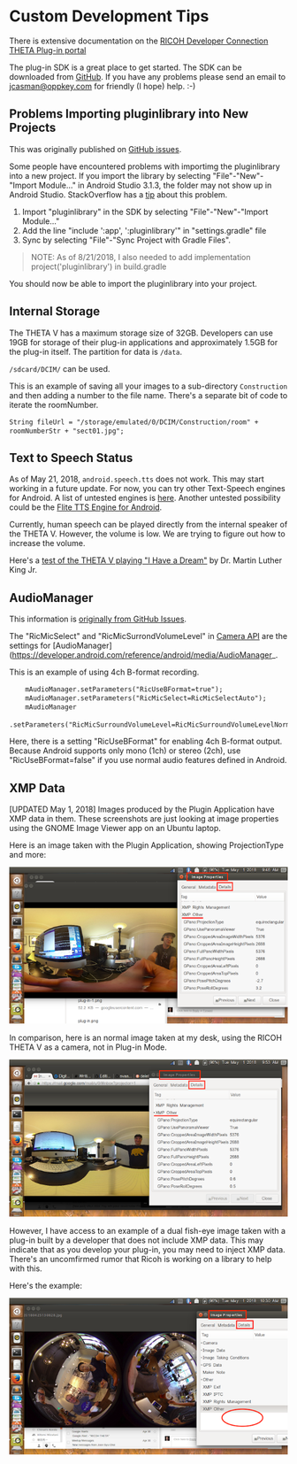 # Custom Development Tips
There is extensive documentation on the 
[RICOH Developer Connection THETA Plug-in portal](https://api.ricoh/docs/theta-plugin/sdk/)

The plug-in SDK is a great place to get started. The SDK can be downloaded from [GitHub](https://github.com/ricohapi/theta-plugin-sdk). If
you have any problems please send an email to jcasman@oppkey.com for
 friendly (I hope) help.  :-)

## Problems Importing pluginlibrary into New Projects

This was originally published on [GitHub issues](https://github.com/ricohapi/theta-plugin-sdk/issues/3).

Some people have encountered problems with importimg the pluginlibrary into a new project.
If you import the library by selecting "File"-"New"-"Import Module..." in Android Studio 3.1.3,
the folder may not show up in Android Studio. StackOverflow has a
[tip](https://stackoverflow.com/questions/49811283/android-studio-3-1-1-unable-to-add-module-import-gradle-project) about this problem.

1. Import "pluginlibrary" in the SDK by selecting "File"-"New"-"Import Module..."
2. Add the line "include ':app', ':pluginlibrary'" in "settings.gradle" file
3. Sync by selecting "File"-"Sync Project with Gradle Files".

> NOTE: As of 8/21/2018, I also needed to add implementation project('pluginlibrary') in build.gradle

You should now be able to import the pluginlibrary into your project.



## Internal Storage

The THETA V has a maximum storage size of 32GB. Developers can use 19GB  for storage of their plug-in applications and approximately 1.5GB for the plug-in itself. The partition for data is `/data`.

`/sdcard/DCIM/` can be used.

This is an example of saving all your images to a sub-directory `Construction` and then
adding a number to the file name. There's a separate bit of code to iterate the roomNumber.

    String fileUrl = "/storage/emulated/0/DCIM/Construction/room" + roomNumberStr + "sect01.jpg";


## Text to Speech Status

As of May 21, 2018, `android.speech.tts` does not work. This may
start working in a future update. For now, you can try other Text-Speech engines
for Android. A list of untested engines is [here](http://hyperionics.com/TtsSetup/eng/TtsInfo.html). Another untested possibility
could be the [Flite TTS Engine for Android](https://github.com/happyalu/Flite-TTS-Engine-for-Android).

Currently, human speech can be played directly from the internal speaker of 
the THETA V. However, the volume is low. We are trying to figure out how
to increase the volume.

Here's a [test of the THETA V playing "I Have a Dream"](https://youtu.be/AeebH7ONTkg) by Dr. Martin Luther King Jr.

## AudioManager

This information is [originally from GitHub Issues](https://github.com/ricohapi/theta-plugin-sdk/issues/6).

The "RicMicSelect" and "RicMicSurrondVolumeLevel" in 
[Camera API](https://api.ricoh/docs/theta-plugin-reference/camera-api/) are the settings for 
[AudioManager](https://developer.android.com/reference/android/media/AudioManager_.

This is an example of using 4ch B-format recording.

        mAudioManager.setParameters("RicUseBFormat=true");
        mAudioManager.setParameters("RicMicSelect=RicMicSelectAuto");
        mAudioManager
                .setParameters("RicMicSurroundVolumeLevel=RicMicSurroundVolumeLevelNormal");

Here, there is a setting "RicUseBFormat" for enabling 4ch B-format output. Because Android supports only mono (1ch) or stereo (2ch), use "RicUseBFormat=false" if you use normal audio features defined in Android.

## XMP Data

[UPDATED May 1, 2018] Images produced by the Plugin Application have XMP data in them. These screenshots are just looking at image properties using the GNOME Image Viewer app on an Ubuntu laptop. 

Here is an image taken with the Plugin Application, showing ProjectionType and more:

![](img/custom/takenWITHplugin.png)

In comparison, here is an normal image taken at my desk, using the RICOH THETA V as a camera, not in Plug-in Mode. 

![](img/custom/takenWITHOUTplugin.png)

However, I have access to an example of a dual fish-eye image taken with a plug-in built by a developer that does not include XMP data. This may indicate that as you develop your plug-in, you may need to inject XMP data. There's an uncomfirmed rumor that Ricoh is working
on a library to help with this.

Here's the example:

![](img/custom/ichidualfisheyeplugin.png)



